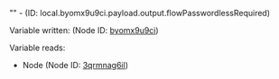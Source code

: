 "" - (ID: local.byomx9u9ci.payload.output.flowPasswordlessRequired)

Variable written:
 (Node ID: [byomx9u9ci](../nodes/byomx9u9ci.md))

Variable reads:
* Node (Node ID: [3qrmnag6il](../nodes/3qrmnag6il.md))
